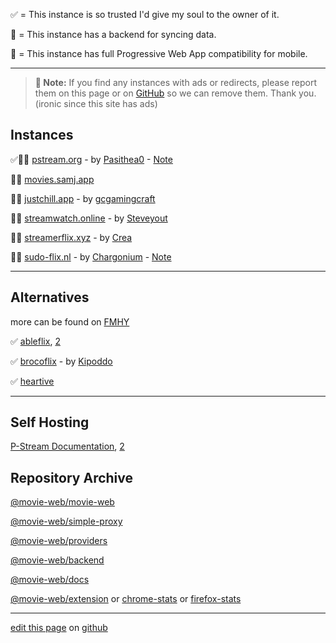 ✅ = This instance is so trusted I'd give my soul to the owner of it.

💾 = This instance has a backend for syncing data.

📱 = This instance has full Progressive Web App compatibility for mobile.

---

> **📝 Note:** If you find any instances with ads or redirects, please report them on this page or on [GitHub](https://github.com/erynith/movie-web-instances/issues) so we can remove them. Thank you. (ironic since this site has ads)

## Instances

✅️💾📱 [pstream.org](https://pstream.org) - by [Pasithea0](https://github.com/Pasithea0) - [Note](https://rentry.org/nipiw8i5)

💾📱 [movies.samj.app](https://movies.samj.app)

💾📱 [justchill.app](https://justchill.app) - by [gcgamingcraft](https://github.com/gcgamingcraft)

💾📱 [streamwatch.online](https://streamwatch.online) - by [Steveyout](https://github.com/Steveyout)

💾📱 [streamerflix.xyz](https://streamerflix.xyz) - by [Crea](https://github.com/walletcrea)

💾📱 [sudo-flix.nl](https://sudo-flix.nl) - by [Chargonium](https://github.com/Chargonium) - [Note](https://rentry.org/7kvvorez)

---

## Alternatives

more can be found on [FMHY](https://fmhy.net/videopiracyguide)

✅ [ableflix](https://ableflix.xyz), [2](https://ableflix.cc)

✅ [brocoflix](https://brocoflix.com) - by [Kipoddo](https://github.com/Kipoddo)

✅ [heartive](https://heartive.pages.dev)

---

## Self Hosting

[P-Stream Documentation](https://docs.pstream.org/self-hosting/hosting-intro), [2](https://github.com/p-stream/p-stream#quick-deploy)

## Repository Archive

[@movie-web/movie-web](https://github.com/ligmajohn/mw)

[@movie-web/simple-proxy](https://github.com/ligmajohn/simple-proxy)

[@movie-web/providers](https://github.com/ligmajohn/mw-providers)

[@movie-web/backend](https://github.com/ligmajohn/mw-back)

[@movie-web/docs](https://github.com/ligmajohn/mw-docs)

[@movie-web/extension](https://github.com/ligmajohn/ext) or [chrome-stats](https://chrome-stats.com/d/hoffoikpiofojilgpofjhnkkamfnnhmm) or [firefox-stats](https://firefox-stats.com/d/movie-web-extension)

---

[edit this page](https://github.com/erynith/movie-web-instances/edit/main/page.md) on [github](https://github.com/erynith/movie-web-instances)
